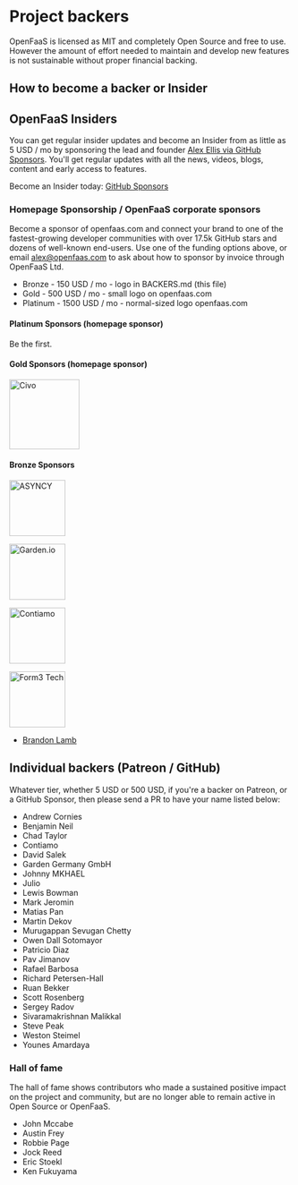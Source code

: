 # Project backers

OpenFaaS is licensed as MIT and completely Open Source and free to use. However the amount of effort needed to maintain and develop new features is not sustainable without proper financial backing.

## How to become a backer or Insider

## OpenFaaS Insiders

You can get regular insider updates and become an Insider from as little as 5 USD / mo by sponsoring the lead and founder [Alex Ellis via GitHub Sponsors](https://www.openfaas.com/support/). You'll get regular updates with all the news, videos, blogs, content and early access to features.

Become an Insider today: [GitHub Sponsors](https://www.openfaas.com/support/)

### Homepage Sponsorship / OpenFaaS corporate sponsors

Become a sponsor of openfaas.com and connect your brand to one of the fastest-growing developer communities with over 17.5k GitHub stars and dozens of well-known end-users. Use one of the funding options above, or email alex@openfaas.com to ask about how to sponsor by invoice through OpenFaaS Ltd.

* Bronze - 150 USD / mo - logo in BACKERS.md (this file)
* Gold - 500 USD / mo - small logo on openfaas.com
* Platinum - 1500 USD / mo - normal-sized logo openfaas.com

#### Platinum Sponsors (homepage sponsor)

Be the first.

#### Gold Sponsors (homepage sponsor)

<a href="https://civo.com"><img alt="Civo" src="https://www.openfaas.com/images/sponsors/civo.svg" width="125px" /></a>

#### Bronze Sponsors

<a href="https://asyncy.com"><img alt="ASYNCY" src="https://www.openfaas.com/images/sponsors/asyncy.png" width="100px" /></a>

<a href="https://garden.io"><img alt="Garden.io" src="https://www.openfaas.com/images/sponsors/garden.png" width="100px" /></a>

<a href="https://www.contiamo.com"><img alt="Contiamo" src="https://docs.openfaas.com/images/logos/contiamo.svg" width="100px" /></a>

<a href="https://www.form3.tech"><img alt="Form3 Tech" src="https://docs.openfaas.com/images/logos/form3.svg" width="100px" /></a>

* [Brandon Lamb](https://github.com/brandonlamb)

## Individual backers (Patreon / GitHub)

Whatever tier, whether 5 USD or 500 USD, if you're a backer on Patreon, or a GitHub Sponsor, then please send a PR to have your name listed below:

* Andrew Cornies
* Benjamin Neil
* Chad Taylor
* Contiamo
* David Salek
* Garden Germany GmbH
* Johnny MKHAEL 
* Julio
* Lewis Bowman
* Mark Jeromin
* Matias Pan
* Martin Dekov
* Murugappan Sevugan Chetty
* Owen Dall Sotomayor
* Patricio Diaz
* Pav Jimanov
* Rafael Barbosa
* Richard Petersen-Hall
* Ruan Bekker
* Scott Rosenberg
* Sergey Radov
* Sivaramakrishnan Malikkal
* Steve Peak
* Weston Steimel
* Younes Amardaya

### Hall of fame

The hall of fame shows contributors who made a sustained positive impact on the project and community, but are no longer able to remain active in Open Source or OpenFaaS.

* John Mccabe
* Austin Frey
* Robbie Page
* Jock Reed
* Eric Stoekl
* Ken Fukuyama
